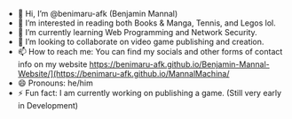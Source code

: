 - 👋 Hi, I’m @benimaru-afk (Benjamin Mannal)
- 👀 I’m interested in reading both Books & Manga, Tennis, and Legos lol.
- 🌱 I’m currently learning Web Programming and Network Security.
- 💞️ I’m looking to collaborate on video game publishing and creation.
- 📫 How to reach me: You can find my socials and other forms of contact info on my website https://benimaru-afk.github.io/Benjamin-Mannal-Website/](https://benimaru-afk.github.io/MannalMachina/
- 😄 Pronouns: he/him
- ⚡ Fun fact: I am currently working on publishing a game. (Still very early in Development)
